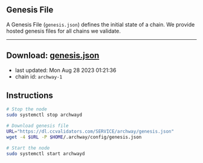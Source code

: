## Genesis File
A Genesis File (`genesis.json`) defines the initial state of a chain. We provide hosted genesis files for all chains we validate.

---
**Download: [genesis.json](https://dl.ccvalidators.com/SERVICE/archway/genesis.json)**
---

- last updated: Mon Aug 28 2023 01:21:36
- chain id: `archway-1`

## Instructions
```sh
# Stop the node
sudo systemctl stop archwayd

# Download genesis file
URL="https://dl.ccvalidators.com/SERVICE/archway/genesis.json"
wget -4 $URL -P $HOME/.archway/config/genesis.json

# Start the node
sudo systemctl start archwayd
```
